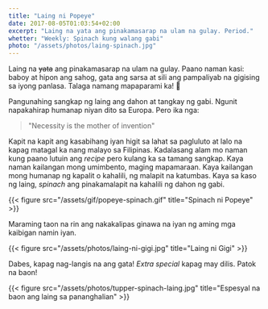 ```yaml
---
title: "Laing ni Popeye"
date: 2017-08-05T01:03:54+02:00
excerpt: "Laing na yata ang pinakamasarap na ulam na gulay. Period."
whetter: "Weekly: Spinach kung walang gabi"
photo: "/assets/photos/laing-spinach.jpg"
---
```


Laing na ~~yata~~ ang pinakamasarap na ulam na gulay. Paano naman kasi: baboy at hipon ang sahog, gata ang sarsa at sili ang pampaliyab na gigising sa iyong panlasa. Talaga namang mapaparami ka! 🍚

Pangunahing sangkap ng laing ang dahon at tangkay ng gabi. Ngunit napakahirap humanap niyan dito sa Europa. Pero ika nga:

> "Necessity is the mother of invention"

Kapit na kapit ang kasabihang iyan higit sa lahat sa pagluluto at lalo na kapag matagal ka nang malayo sa Filipinas. Kadalasang alam mo naman kung paano lutuin ang *recipe* pero kulang ka sa tamang sangkap. Kaya naman kailangan mong umimbento, maging mapamaraan. Kaya kailangan mong humanap ng kapalit o kahalili, ng malapit na katumbas. Kaya sa kaso ng laing, *spinach* ang pinakamalapit na kahalili ng dahon ng gabi. 

{{< figure src="/assets/gif/popeye-spinach.gif" title="Spinach ni Popeye" >}}

Maraming taon na rin ang nakakalipas ginawa na iyan ng aming mga kaibigan namin iyan. 

{{< figure src="/assets/photos/laing-ni-gigi.jpg" title="Laing ni Gigi" >}}

Dabes, kapag nag-langis na ang gata! *Extra special* kapag may dilis. Patok na baon!

{{< figure src="/assets/photos/tupper-spinach-laing.jpg" title="Espesyal na baon ang laing sa pananghalian" >}}

